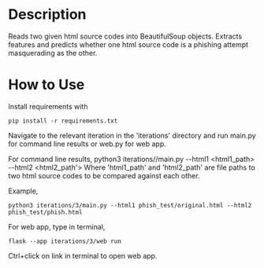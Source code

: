 # Description
Reads two given html source codes into BeautifulSoup objects. Extracts features and predicts whether one html source code is a phishing attempt masquerading as the other.

# How to Use
Install requirements with

```
pip install -r requirements.txt
```

Navigate to the relevant iteration in the 'iterations' directory and run main.py for command line results or web.py for web app.

For command line results,
python3 iterations/<number>/main.py --html1 <html1_path> --html2 <html2_path'>
Where 'html1_path' and 'html2_path' are file paths to two html source codes to be compared against each other.

Example,
```
python3 iterations/3/main.py --html1 phish_test/original.html --html2 phish_test/phish.html
```

For web app, type in terminal,
```
flask --app iterations/3/web run
```

Ctrl+click on link in terminal to open web app.
